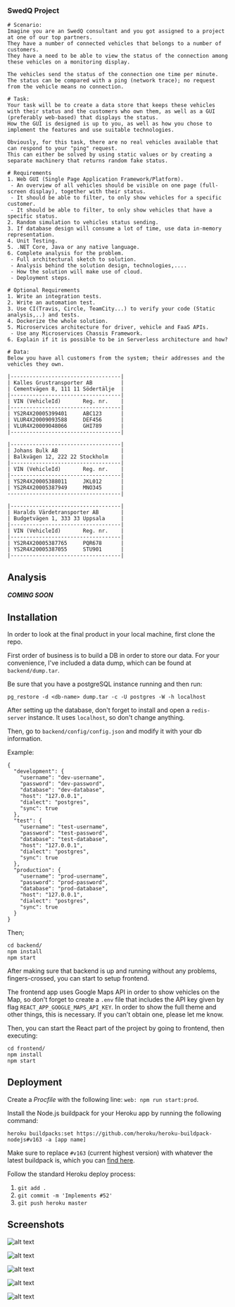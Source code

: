 ### SwedQ Project

```
# Scenario:
Imagine you are an SwedQ consultant and you got assigned to a project at one of our top partners.
They have a number of connected vehicles that belongs to a number of customers.
They have a need to be able to view the status of the connection among these vehicles on a monitoring display.

The vehicles send the status of the connection one time per minute.
The status can be compared with a ping (network trace); no request from the vehicle means no connection.

# Task:
Your task will be to create a data store that keeps these vehicles with their status and the customers who own them, as well as a GUI (preferably web-based) that displays the status.
How the GUI is designed is up to you, as well as how you chose to implement the features and use suitable technologies.

Obviously, for this task, there are no real vehicles available that can respond to your "ping" request.
This can either be solved by using static values or ​​by creating a separate machinery that returns random fake status.

# Requirements
1. Web GUI (Single Page Application Framework/Platform).
 - An overview of all vehicles should be visible on one page (full-screen display), together with their status.
 - It should be able to filter, to only show vehicles for a specific customer.
 - It should be able to filter, to only show vehicles that have a specific status.
2. Random simulation to vehicles status sending.
3. If database design will consume a lot of time, use data in-memory representation.
4. Unit Testing.
5. .NET Core, Java or any native language.
6. Complete analysis for the problem.
 - Full architectural sketch to solution.
 - Analysis behind the solution design, technologies,....
 - How the solution will make use of cloud.
 - Deployment steps.

# Optional Requirements
1. Write an integration tests.
2. Write an automation test.
3. Use CI(Travis, Circle, TeamCity...) to verify your code (Static analysis,..) and tests.
4. Dockerize the whole solution.
5. Microservices architecture for driver, vehicle and FaaS APIs.
 - Use any Microservices Chassis Framework.
6. Explain if it is possible to be in Serverless architecture and how?

# Data:
Below you have all customers from the system; their addresses and the vehicles they own.

|-----------------------------------|
| Kalles Grustransporter AB         |
| Cementvägen 8, 111 11 Södertälje  |
|-----------------------------------|
| VIN (VehicleId)       Reg. nr.    |
|-----------------------------------|
| YS2R4X20005399401     ABC123      |
| VLUR4X20009093588     DEF456      |
| VLUR4X20009048066     GHI789      |
|-----------------------------------|

|-----------------------------------|
| Johans Bulk AB                    |
| Balkvägen 12, 222 22 Stockholm    |
|-----------------------------------|
| VIN (VehicleId)       Reg. nr.    |
|-----------------------------------|
| YS2R4X20005388011     JKL012      |
| YS2R4X20005387949     MNO345      |
------------------------------------|

|-----------------------------------|
| Haralds Värdetransporter AB       |
| Budgetvägen 1, 333 33 Uppsala     |
|-----------------------------------|
| VIN (VehicleId)       Reg. nr.    |
|-----------------------------------|
| YS2R4X20005387765     PQR678      |
| YS2R4X20005387055     STU901      |
|-----------------------------------|
```

## Analysis

##### COMING SOON

## Installation

In order to look at the final product in your local machine, first clone the repo.

First order of business is to build a DB in order to store our data. For your convenience, I've included a data dump, which can be found at `backend/dump.tar`.

Be sure that you have a postgreSQL instance running and then run:

```
pg_restore -d <db-name> dump.tar -c -U postgres -W -h localhost
```

After setting up the database, don't forget to install and open a `redis-server` instance. It uses `localhost`, so don't change anything.

Then, go to `backend/config/config.json` and modify it with your db information.

Example:

```
{
  "development": {
    "username": "dev-username",
    "password": "dev-password",
    "database": "dev-database",
    "host": "127.0.0.1",
    "dialect": "postgres",
    "sync": true
  },
  "test": {
    "username": "test-username",
    "password": "test-password",
    "database": "test-database",
    "host": "127.0.0.1",
    "dialect": "postgres",
    "sync": true
  },
  "production": {
    "username": "prod-username",
    "password": "prod-password",
    "database": "prod-database",
    "host": "127.0.0.1",
    "dialect": "postgres",
    "sync": true
  }
}

```

Then;

```
cd backend/
npm install
npm start
```

After making sure that backend is up and running without any problems, fingers-crossed, you can start to setup frontend.

The frontend app uses Google Maps API in order to show vehicles on the Map, so don't forget to create a `.env` file that includes the API key given by flag `REACT_APP_GOOGLE_MAPS_API_KEY`. In order to show the full theme and other things, this is necessary. If you can't obtain one, please let me know.

Then, you can start the React part of the project by going to frontend, then executing:

```
cd frontend/
npm install
npm start
```

## Deployment

Create a _Procfile_ with the following line: `web: npm run start:prod`.

Install the Node.js buildpack for your Heroku app by running the following command:

```
heroku buildpacks:set https://github.com/heroku/heroku-buildpack-nodejs#v163 -a [app name]
```

Make sure to replace `#v163` (current highest version) with whatever the latest buildpack is, which you can [find here](https://github.com/heroku/heroku-buildpack-nodejs/releases).

Follow the standard Heroku deploy process:

1.  `git add .`
2.  `git commit -m 'Implements #52'`
3.  `git push heroku master`

## Screenshots

![alt text](https://raw.githubusercontent.com/qualious/SwedQ-Challange/master/screenshots/Screen%20Shot%202019-09-22%20at%2002.06.10.png)

![alt text](https://raw.githubusercontent.com/qualious/SwedQ-Challange/master/screenshots/Screen%20Shot%202019-09-22%20at%2002.06.23.png)

![alt text](https://raw.githubusercontent.com/qualious/SwedQ-Challange/master/screenshots/Screen%20Shot%202019-09-22%20at%2002.06.31.png)

![alt text](https://raw.githubusercontent.com/qualious/SwedQ-Challange/master/screenshots/Screen%20Shot%202019-09-22%20at%2002.06.42.png)

![alt text](https://raw.githubusercontent.com/qualious/SwedQ-Challange/master/screenshots/Screen%20Shot%202019-09-22%20at%2002.06.52.png)
